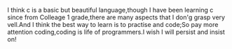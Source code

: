 I think c is a basic but beautiful language,though I have been learning c since from Colleage 1 grade,there are many aspects that I don'g grasp
very vell.And I think the best way to learn is to practise and code;So pay more attention coding,coding is life of programmers.I wish I will persist and insist on!

